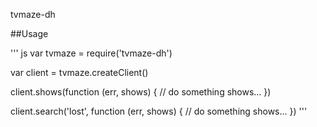 tvmaze-dh

##Usage

''' js
var tvmaze = require('tvmaze-dh')

var client = tvmaze.createClient()

client.shows(function (err, shows) {
	// do something shows...
})

client.search('lost', function (err, shows) {
	// do something shows...
})
'''